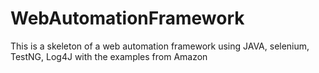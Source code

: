 # WebAutomationFramework
This is a skeleton of a web automation framework using JAVA, selenium, TestNG, Log4J with the examples from Amazon
